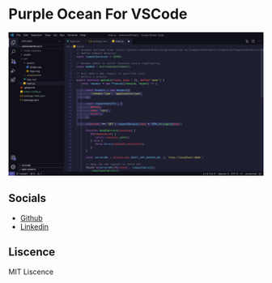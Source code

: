 # Purple Ocean For VSCode

![Screenshot](./screenshots/PurpleOceanImage.jpeg)

## Socials

- [Github](https://github.com/gbcosta)
- [Linkedin](https://www.linkedin.com/in/gbcostasantos/)

## Liscence

MIT Liscence

